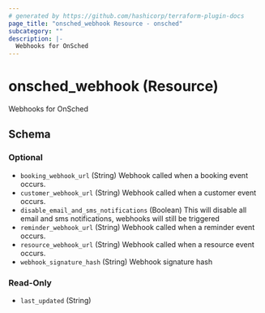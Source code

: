 ```yaml
---
# generated by https://github.com/hashicorp/terraform-plugin-docs
page_title: "onsched_webhook Resource - onsched"
subcategory: ""
description: |-
  Webhooks for OnSched
---
```


# onsched_webhook (Resource)

Webhooks for OnSched



<!-- schema generated by tfplugindocs -->
## Schema

### Optional

- `booking_webhook_url` (String) Webhook called when a booking event occurs.
- `customer_webhook_url` (String) Webhook called when a customer event occurs.
- `disable_email_and_sms_notifications` (Boolean) This will disable all email and sms notifications, webhooks will still be triggered
- `reminder_webhook_url` (String) Webhook called when a reminder event occurs.
- `resource_webhook_url` (String) Webhook called when a resource event occurs.
- `webhook_signature_hash` (String) Webhook signature hash

### Read-Only

- `last_updated` (String)
